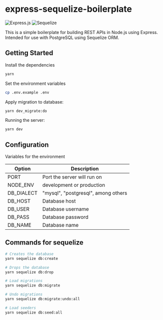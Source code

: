 # express-sequelize-boilerplate

![Express.js](https://img.shields.io/badge/express.js-%23404d59.svg?style=for-the-badge&logo=express&logoColor=%2361DAFB)
![Sequelize](https://img.shields.io/badge/Sequelize-52B0E7?style=for-the-badge&logo=Sequelize&logoColor=white)

This is a simple boilerplate for building REST APIs in Node.js using Express. Intended for use with PostgreSQL using Sequelize ORM.


## Getting Started



Install the dependencies
```bash
yarn
```

Set the environment variables
```bash
cp .env.example .env
```

Apply migration to database:
```bash
yarn dev_migrate:do
```

Running the server:
```bash
yarn dev
```

## Configuration

Variables for the environment

| Option | Description |
| ------ | ------ |
| PORT | Port the server will run on |
| NODE_ENV | development or production |
| DB_DIALECT | "mysql", "postgresql", among others |
| DB_HOST | Database host |
| DB_USER | Database username |
| DB_PASS | Database password |
| DB_NAME | Database name |

## Commands for sequelize 
```bash
# Creates the database
yarn sequelize db:create 

# Drops the database
yarn sequelize db:drop 

# Load migrations
yarn sequelize db:migrate 

# Undo migrations
yarn sequelize db:migrate:undo:all 

# Load seeders
yarn sequelize db:seed:all
```
